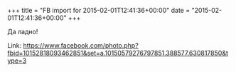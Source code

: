 +++
title = "FB import for 2015-02-01T12:41:36+00:00"
date = "2015-02-01T12:41:36+00:00"
+++

Да ладно!

Link: <a href="https://www.facebook.com/photo.php?fbid=10152818093462851&set=a.10150579276797851.388577.630817850&type=3">https://www.facebook.com/photo.php?fbid=10152818093462851&set=a.10150579276797851.388577.630817850&type=3</a>
